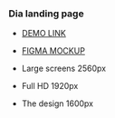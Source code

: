 ### Dia landing page

- [DEMO LINK](https://nazmeln.github.io/layout_dia/)
- [FIGMA MOCKUP](https://www.figma.com/file/vhfzZ7SqWGkMGd5iCDdBCy/Air-(formerly-Dia)?node-id=0%3A1)

- Large screens 2560px
- Full HD 1920px
- The design 1600px
